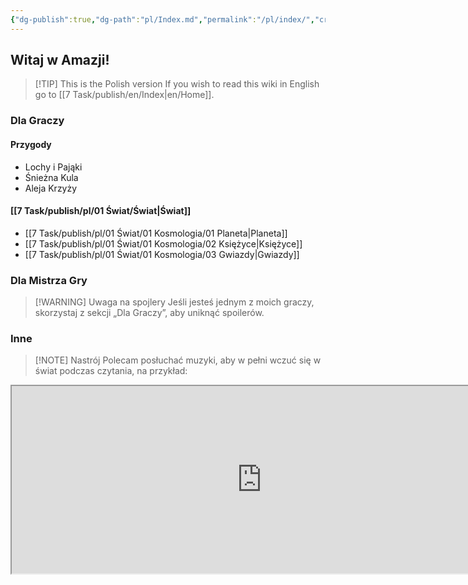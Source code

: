 ```yaml
---
{"dg-publish":true,"dg-path":"pl/Index.md","permalink":"/pl/index/","created":"2025-02-11T15:55:33.967+01:00","updated":"2025-02-26T17:15:54.146+01:00"}
---
```



## Witaj w Amazji!
> [!TIP] This is the Polish version
> If you wish to read this wiki in English go to [[7 Task/publish/en/Index\|en/Home]].

### Dla Graczy
#### Przygody
- Lochy i Pająki 
- Śnieżna Kula
- Aleja Krzyży

#### [[7 Task/publish/pl/01 Świat/Świat\|Świat]]
- [[7 Task/publish/pl/01 Świat/01 Kosmologia/01 Planeta\|Planeta]]
- [[7 Task/publish/pl/01 Świat/01 Kosmologia/02 Księżyce\|Księżyce]]
- [[7 Task/publish/pl/01 Świat/01 Kosmologia/03 Gwiazdy\|Gwiazdy]]

### Dla Mistrza Gry
> [!WARNING] Uwaga na spojlery
> Jeśli jesteś jednym z moich graczy, skorzystaj z sekcji „Dla Graczy”, aby uniknąć spoilerów.

### Inne
> [!NOTE] Nastrój
> Polecam posłuchać muzyki, aby w pełni wczuć się w świat podczas czytania, na przykład:
<iframe src="https://embed.tidal.com/albums/52661671" width="800" height="300" allow="encrypted-media" sandbox="allow-same-origin allow-scripts allow-forms allow-popups" title="TIDAL Embed Player" />
